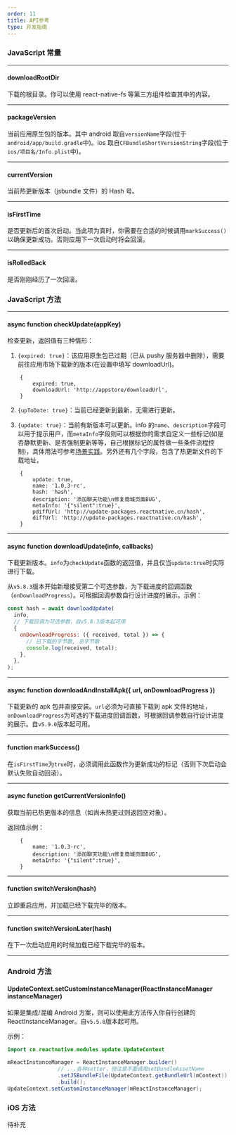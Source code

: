 ```yaml
---
order: 11
title: API参考
type: 开发指南
---
```


### JavaScript 常量

---

#### downloadRootDir

下载的根目录。你可以使用 react-native-fs 等第三方组件检查其中的内容。

---

#### packageVersion

当前应用原生包的版本。其中 android 取自`versionName`字段(位于`android/app/build.gradle`中)。ios 取自`CFBundleShortVersionString`字段(位于`ios/项目名/Info.plist`中)。

---

#### currentVersion

当前热更新版本（jsbundle 文件）的 Hash 号。

---

#### isFirstTime

是否更新后的首次启动。当此项为真时，你需要在合适的时候调用`markSuccess()`以确保更新成功。否则应用下一次启动时将会回滚。

---

#### isRolledBack

是否刚刚经历了一次回滚。

### JavaScript 方法

---

#### async function checkUpdate(appKey)

检查更新，返回值有三种情形：

1. `{expired: true}`：该应用原生包已过期（已从 pushy 服务器中删除），需要前往应用市场下载新的版本(在设置中填写 downloadUrl)。

```
    {
        expired: true,
        downloadUrl: 'http://appstore/downloadUrl',
    }
```

2. `{upToDate: true}`：当前已经更新到最新，无需进行更新。

3. `{update: true}`：当前有新版本可以更新。info 的`name`、`description`字段可以用于提示用户，而`metaInfo`字段则可以根据你的需求自定义一些标记(如是否静默更新、是否强制更新等等，自己根据标记的属性做一些条件流程控制)，具体用法可参考[场景实践](bestpractice.html#%E5%85%83%E4%BF%A1%E6%81%AFmeta-info%E7%9A%84%E4%BD%BF%E7%94%A8)。另外还有几个字段，包含了热更新文件的下载地址，

```
    {
        update: true,
        name: '1.0.3-rc',
        hash: 'hash',
        description: '添加聊天功能\n修复商城页面BUG',
        metaInfo: '{"silent":true}',
        pdiffUrl: 'http://update-packages.reactnative.cn/hash',
        diffUrl: 'http://update-packages.reactnative.cn/hash',
    }
```

---

#### async function downloadUpdate(info, callbacks)

下载更新版本。`info`为`checkUpdate`函数的返回值，并且仅当`update:true`时实际进行下载。

从`v5.8.3`版本开始新增接受第二个可选参数，为下载进度的回调函数（`onDownloadProgress`）。可根据回调参数自行设计进度的展示。示例：

```javascript
const hash = await downloadUpdate(
  info,
  // 下载回调为可选参数，自v5.8.3版本起可用
  {
    onDownloadProgress: ({ received, total }) => {
      // 已下载的字节数, 总字节数
      console.log(received, total);
    },
  },
);
```

---

#### async function downloadAndInstallApk({ url, onDownloadProgress })

下载更新的 apk 包并直接安装。`url`必须为可直接下载到 apk 文件的地址，`onDownloadProgress`为可选的下载进度回调函数，可根据回调参数自行设计进度的展示。自`v5.9.0`版本起可用。

---

#### function markSuccess()

在`isFirstTime`为`true`时，必须调用此函数作为更新成功的标记（否则下次启动会默认失败自动回滚）。

---

#### async function getCurrentVersionInfo()

获取当前已热更版本的信息（如尚未热更过则返回空对象）。

返回值示例：

```
    {
        name: '1.0.3-rc',
        description: '添加聊天功能\n修复商城页面BUG',
        metaInfo: '{"silent":true}',
    }
```

---

#### function switchVersion(hash)

立即重启应用，并加载已经下载完毕的版本。

---

#### function switchVersionLater(hash)

在下一次启动应用的时候加载已经下载完毕的版本。

---

### Android 方法

#### UpdateContext.setCustomInstanceManager(ReactInstanceManager instanceManager)

如果是集成/混编 Android 方案，则可以使用此方法传入你自行创建的 ReactInstanceManager。自`v5.5.8`版本起可用。

示例：

```java
import cn.reactnative.modules.update.UpdateContext

mReactInstanceManager = ReactInstanceManager.builder()
                // ...各种setter，但注意不要调用setBundleAssetName
                .setJSBundleFile(UpdateContext.getBundleUrl(mContext))
                .build();
UpdateContext.setCustomInstanceManager(mReactInstanceManager);
```

### iOS 方法

待补充
